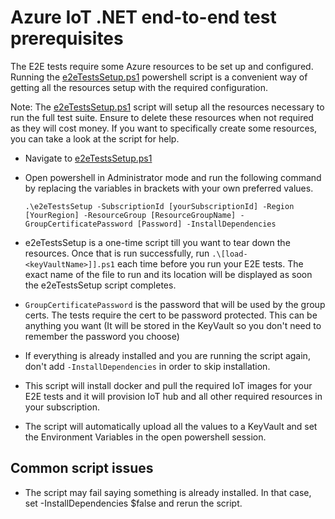 
# Azure IoT .NET end-to-end test prerequisites

The E2E tests require some Azure resources to be set up and configured. Running the [e2eTestsSetup.ps1](https://github.com/Azure/azure-iot-sdk-csharp/blob/main/e2e/test/prerequisites/E2ETestsSetup/e2eTestsSetup.ps1) powershell script is a convenient way of getting all the resources setup with the required configuration.

Note: The [e2eTestsSetup.ps1](https://github.com/Azure/azure-iot-sdk-csharp/blob/main/e2e/test/prerequisites/E2ETestsSetup/e2eTestsSetup.ps1) script will setup all the resources necessary to run the full test suite. Ensure to delete these resources when not required as they will cost money. If you want to specifically create some resources, you can take a look at the script for help.

- Navigate to [e2eTestsSetup.ps1](https://github.com/Azure/azure-iot-sdk-csharp/blob/main/e2e/test/prerequisites/E2ETestsSetup/e2eTestsSetup.ps1)

- Open powershell in Administrator mode and run the following command by replacing the variables in brackets with your own preferred values.
  
  ```Shell
  .\e2eTestsSetup -SubscriptionId [yourSubscriptionId] -Region [YourRegion] -ResourceGroup [ResourceGroupName] -GroupCertificatePassword [Password] -InstallDependencies
  ```

- e2eTestsSetup is a one-time script till you want to tear down the resources. Once that is run successfully, run `.\[load-<keyVaultName>]].ps1` each time before you run your E2E tests. The exact name of the file to run and its location will be displayed as soon the e2eTestsSetup script completes.

- `GroupCertificatePassword` is the password that will be used by the group certs. The tests require the cert to be password protected. This can be anything you want (It will be stored in the KeyVault so you don't need to remember the password you choose)

- If everything is already installed and you are running the script again, don't add `-InstallDependencies` in order to skip installation.

- This script will install docker and pull the required IoT images for your E2E tests and it will provision IoT hub and all other required resources in your subscription.

- The script will automatically upload all the values to a KeyVault and set the Environment Variables in the open powershell session.

## Common script issues

- The script may fail saying something is already installed. In that case, set -InstallDependencies $false and rerun the script.

